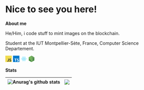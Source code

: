 # Nice to see you here!

**About me**

He/Him, i code stuff to mint images on the blockchain.

Student at the IUT Montpellier-Sète, France, Computer Science Departement.

<code><img height="20" src="https://raw.githubusercontent.com/github/explore/80688e429a7d4ef2fca1e82350fe8e3517d3494d/topics/javascript/javascript.png"></code>
<code><img height="20" src="https://raw.githubusercontent.com/github/explore/80688e429a7d4ef2fca1e82350fe8e3517d3494d/topics/typescript/typescript.png"></code>
<code><img height="20" src="https://raw.githubusercontent.com/github/explore/80688e429a7d4ef2fca1e82350fe8e3517d3494d/topics/react/react.png"></code>
<code><img height="20" src="https://raw.githubusercontent.com/github/explore/80688e429a7d4ef2fca1e82350fe8e3517d3494d/topics/nodejs/nodejs.png"></code>  

**Stats**

| <a><img align="center" src="https://github-readme-stats.vercel.app/api?username=Atomoox&show_icons=true&include_all_commits=true&theme=nord&hide_border=true" alt="Anurag's github stats" /></a> | <a><img align="center" src="https://github-readme-stats.vercel.app/api/top-langs/?username=Atomoox&layout=compact&theme=nord&hide_border=true" /></a> |
| ------------- | ------------- |